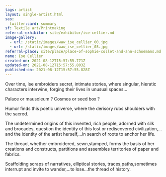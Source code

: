 ```yaml
---
tags: artist
layout: single-artist.html
seo:
  twitter:card: summary
sf: Textile art/Printmaking
referral-exhibitor: site/exhibitor/ise-cellier.md
image-gallery:
  - url: /static/images/waw_ise_cellier_00.jpg
  - url: /static/images/waw_ise_cellier_03.jpg
referral-place: site/place/place-of-sophie-collet-and-ann-schoemans.md
name: Ise Cellier
created-on: 2021-08-12T15:57:55.771Z
updated-on: 2021-08-12T15:57:55.803Z
published-on: 2021-08-12T15:57:55.828Z
---
```

<!--StartFragment-->

Over time, Ise embroiders secret, intimate stories, where singular, hieratic characters interwine, forging their lives in unusual spaces…

Palace or mausoleum ? Cosmos or seed box ?

Humor finds this poetic universe, where the derisory rubs shoulders with the sacred.

The undetermined origins of this invented, rich people, adorned with silk and brocades, question the identity of this lost or rediscovered civilization,…and the identity of the artist herself,…in search of roots to anchor her life.

The thread, whether embroidered, sewn,stamped, forms the basis of her creations and constructs, partitions and assembles territories of paper and fabrics.

Scaffolding scraps of narratives, elliptical stories, traces,paths,sometimes interrupt and invite to wander,…to lose…the thread of history.



<!--EndFragment-->